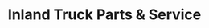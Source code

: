 ---
title: "Inland Truck Parts & Service"
url: /converse/inland-truck-parts-und-service/
shop: Autowerkstatt
---